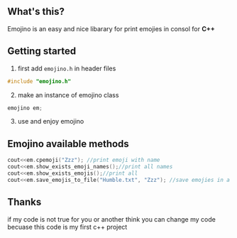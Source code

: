 ## What's this?

Emojino is an easy and nice libarary for print emojies in consol for **C++**

## Getting started

1) first add `emojino.h` in header files
```c++
#include "emojino.h"
```

2) make an instance of emojino class
```c++
emojino em;
```

3) use and enjoy emojino

## Emojino available methods
```c++
cout<<em.cpemoji("Zzz"); //print emoji with name
cout<<em.show_exists_emoji_names();//print all names
cout<<em.show_exists_emojis();//print all 
cout<<em.save_emojis_to_file("Humble.txt", "Zzz"); //save emojies in a file
```

## Thanks
if my code is not true for you or another think you can change my code
becuase this code is my first c++ project
